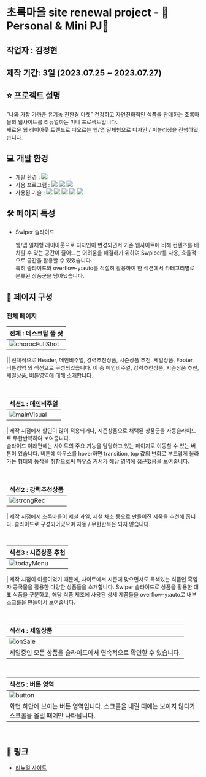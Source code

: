 # 초록마을 site renewal project - 🌿Personal & Mini PJ🌾

## 작업자 : 김정현

## 제작 기간: 3일 (2023.07.25 ~ 2023.07.27)

## ⭐️ 프로젝트 설명

"나와 가장 가까운 유기농 친환경 마켓"
건강하고 자연친화적인 식품을 판매하는 초록마을의 웹사이트를 리뉴얼하는 미니 프로젝트입니다.<br/>
새로운 웹 레이아웃 트렌드로 떠오르는 웹/앱 일체형으로 디자인 / 퍼블리싱을 진행하였습니다.

## 💻 개발 환경

- 개발 환경 : <img src="https://img.shields.io/badge/windows10-0078D6?style=flat-square&logo=windows10&logoColor=white"/>
- 사용 프로그램 : <img src="https://img.shields.io/badge/Vs code-007ACC?style=flat-square&logo=visualstudiocode&logoColor=white"/> <img src="https://img.shields.io/badge/Photoshop-31A8FF?style=flat-square&logo=adobephotoshop&logoColor=white"/> <img src="https://img.shields.io/badge/figma-F24E1E?style=flat-square&logo=figma&logoColor=white"/>
- 사용된 기술 :
  <img src="https://img.shields.io/badge/html5-E34F26?style=flat-square&logo=html5&logoColor=white"> <img src="https://img.shields.io/badge/css3-1572B6?style=flat-square&logo=css3&logoColor=white"> <img src="https://img.shields.io/badge/jQuery-0769AD?style=flat-square&logo=jQuery&logoColor=white"> <img src="https://img.shields.io/badge/JavaScript-F7DF1E?style=flat-square&logo=JavaScript&logoColor=white"> <img src="https://img.shields.io/badge/Swiper-6332F6?style=flat-square&logo=Swiper&logoColor=white">

## 🛠️ 페이지 특성

- Swiper 슬라이드

  웹/앱 일체형 레이아웃으로 디자인이 변경되면서 기존 웹사이트에 비해 컨텐츠를 배치할 수 있는 공간이 줄어드는 어려움을 해결하기 위하여 Swpiper를 사용, 효율적으로 공간을 활용할 수 있었습니다. <br>
  특히 슬라이드와 overflow-y:auto를 적절히 활용하여 한 섹션에서 카테고리별로 분류된 상품군을 담아냈습니다.

## 👀 페이지 구성

### 전체 페이지

| 전체 : 데스크탑 풀 샷                                                                                                  |
| :--------------------------------------------------------------------------------------------------------------------- |
| ![chorocFullShot](https://github.com/Isabella-Kim/ChorocRenewal/assets/139948934/0e1ae937-6f0f-48ae-9934-dd529e2827c4) |

|| 전체적으로 Header, 메인비주얼, 강력추천상품, 시즌상품 추천, 세일상품, Footer, 버튼영역 의 섹션으로 구성되었습니다. 이 중 메인비주얼, 강력추천상품, 시즌상품 추천, 세일상품, 버튼영역에 대해 소개합니다.

<br>

| 섹션1 : 메인비주얼                                                                                                 |
| :----------------------------------------------------------------------------------------------------------------- |
| ![mainVisual](https://github.com/Isabella-Kim/ChorocRenewal/assets/139948934/f94735f9-d754-4c66-8ae1-1665c2d83885) |

| 제작 시점에서 할인이 많이 적용되거나, 시즌상품으로 채택된 상품군을 자동슬라이드로 무한반복하여 보여줍니다.<br> 슬라이드 아래편에는 사이트의 주요 기능을 담당하고 있는 페이지로 이동할 수 있는 버튼이 있습니다. 버튼에 마우스를 hover하면 transition, top 값의 변화로 부드럽게 올라가는 형태의 동작을 취함으로써 마우스 커서가 해당 영역에 접근했음을 보여줍니다.

<br>

| 섹션2 : 강력추천상품                                                                                              |
| :---------------------------------------------------------------------------------------------------------------- |
| ![strongRec](https://github.com/Isabella-Kim/ChorocRenewal/assets/139948934/9429887f-9254-4123-9d00-4641ce33bfcc) |

| 제작 시점에서 초록마을이 제철 과일, 제철 채소 등으로 만들어진 제품을 추천해 줍니다. 슬라이드로 구성되어있으며 자동 / 무한반복은 되지 않습니다.

<br>

| 섹션3 : 시즌상품 추천                                                                                             |
| :---------------------------------------------------------------------------------------------------------------- |
| ![todayMenu](https://github.com/Isabella-Kim/ChorocRenewal/assets/139948934/581f45fe-f029-478a-b732-5cae5995ddf8) |

| 제작 시점이 여름이었기 때문에, 사이트에서 시즌에 맞으면서도 특색있는 식품인 흑임자 콩국물을 활용한 다양한 상품들을 소개합니다. Swiper 슬라이드로 상품을 활용한 대표 식품을 구분하고, 해당 식품 제조에 사용된 상세 제품들을 overflow-y:auto로 내부 스크롤을 만들어서 보여줍니다.

<br>

| 섹션4 : 세일상품                                                                                               |
| :------------------------------------------------------------------------------------------------------------- |
| ![onSale](https://github.com/Isabella-Kim/ChorocRenewal/assets/139948934/3a33822a-b7e7-4a6c-9ba7-d54c29e2e617) |
| 세일중인 모든 상품을 슬라이드에서 연속적으로 확인할 수 있습니다.                                               |

<br>

| 섹션5 : 버튼 영역                                                                                              |
| :------------------------------------------------------------------------------------------------------------- |
| ![button](https://github.com/Isabella-Kim/ChorocRenewal/assets/139948934/4d265934-a757-4aae-859d-e2b1bd7e0166) |
| 화면 하단에 보이는 버튼 영역입니다. 스크롤을 내릴 때에는 보이지 않다가 스크롤을 올릴 때에만 나타납니다.        |

<br>

## 🚀 링크

- [리뉴얼 사이트](https://isabella-kim.github.io/sideProject-Choroc/)
